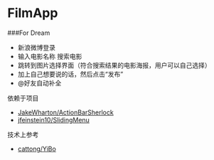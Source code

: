 FilmApp
=======

###For Dream

- 新浪微博登录
- 输入电影名称 搜索电影
- 跳转到图片选择界面（符合搜索结果的电影海报，用户可以自己选择）
- 加上自己想要说的话，然后点击“发布”
- @好友自动补全

依赖于项目

- [JakeWharton/ActionBarSherlock](https://github.com/JakeWharton/ActionBarSherlock)
- [jfeinstein10/SlidingMenu](https://github.com/jfeinstein10/SlidingMenu)

技术上参考

- [cattong/YiBo](https://github.com/cattong/YiBo)
